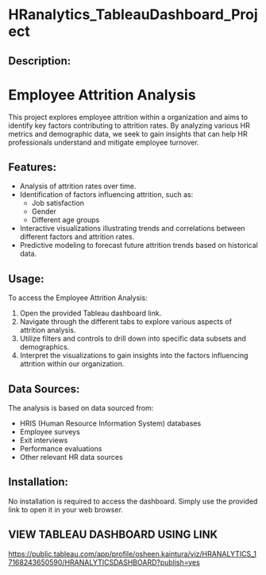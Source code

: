 # HRanalytics_TableauDashboard_Project

## Description:
# Employee Attrition Analysis

This project explores employee attrition within a organization and aims to identify key factors contributing to attrition rates. By analyzing various HR metrics and demographic data, we seek to gain insights that can help HR professionals understand and mitigate employee turnover.

## Features:
- Analysis of attrition rates over time.
- Identification of factors influencing attrition, such as:
  - Job satisfaction
  - Gender
  - Different age groups
- Interactive visualizations illustrating trends and correlations between different factors and attrition rates.
- Predictive modeling to forecast future attrition trends based on historical data.

## Usage:
To access the Employee Attrition Analysis:
1. Open the provided Tableau dashboard link.
2. Navigate through the different tabs to explore various aspects of attrition analysis.
3. Utilize filters and controls to drill down into specific data subsets and demographics.
4. Interpret the visualizations to gain insights into the factors influencing attrition within our organization.

## Data Sources:
The analysis is based on data sourced from:
- HRIS (Human Resource Information System) databases
- Employee surveys
- Exit interviews
- Performance evaluations
- Other relevant HR data sources

## Installation:
No installation is required to access the dashboard. Simply use the provided link to open it in your web browser.

## VIEW TABLEAU DASHBOARD USING LINK
https://public.tableau.com/app/profile/osheen.kaintura/viz/HRANALYTICS_17168243650590/HRANALYTICSDASHBOARD?publish=yes
